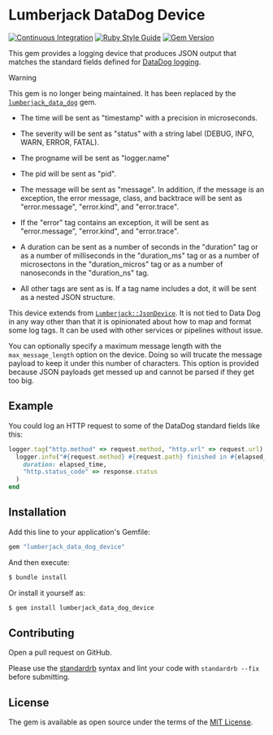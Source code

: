 # Lumberjack DataDog Device

[![Continuous Integration](https://github.com/bdurand/lumberjack_data_dog_device/actions/workflows/continuous_integration.yml/badge.svg)](https://github.com/bdurand/lumberjack_data_dog_device/actions/workflows/continuous_integration.yml)
[![Ruby Style Guide](https://img.shields.io/badge/code_style-standard-brightgreen.svg)](https://github.com/testdouble/standard)
[![Gem Version](https://badge.fury.io/rb/lumberjack_data_dog_device.svg)](https://badge.fury.io/rb/lumberjack_data_dog_device)

This gem provides a logging device that produces JSON output that matches the standard fields defined for [DataDog logging](https://docs.datadoghq.com/logs/processing/attributes_naming_convention/).

> [!WARNING]
> This gem is no longer being maintained. It has been replaced by the [`lumberjack_data_dog`](https://github.com/bdurand/lumberjack_datadog) gem.

* The time will be sent as "timestamp" with a precision in microseconds.

* The severity will be sent as "status" with a string label (DEBUG, INFO, WARN, ERROR, FATAL).

* The progname will be sent as "logger.name"

* The pid will be sent as "pid".

* The message will be sent as "message". In addition, if the message is an exception, the error message, class, and backtrace will be sent as "error.message", "error.kind", and "error.trace".

* If the "error" tag contains an exception, it will be sent as "error.message", "error.kind", and "error.trace".

* A duration can be sent as a number of seconds in the "duration" tag or as a number of milliseconds in the "duration_ms" tag or as a number of microsectons in the "duration_micros" tag or as a number of nanoseconds in the "duration_ns" tag.

* All other tags are sent as is. If a tag name includes a dot, it will be sent as a nested JSON structure.

This device extends from [`Lumberjack::JsonDevice`](https://github.com/bdurand/lumberjack_json_device). It is not tied to Data Dog in any way other than that it is opinionated about how to map and format some log tags. It can be used with other services or pipelines without issue.

You can optionally specify a maximum message length with the `max_message_length` option on the device. Doing so will trucate the message payload to keep it under this number of characters. This option is provided because JSON payloads get messed up and cannot be parsed if they get too big.

## Example

You could log an HTTP request to some of the DataDog standard fields like this:

```ruby
logger.tag("http.method" => request.method, "http.url" => request.url) do
  logger.info("#{request.method} #{request.path} finished in #{elapsed_time} seconds",
    duration: elapsed_time,
    "http.status_code" => response.status
  )
end
```

## Installation

Add this line to your application's Gemfile:

```ruby
gem "lumberjack_data_dog_device"
```

And then execute:
```bash
$ bundle install
```

Or install it yourself as:
```bash
$ gem install lumberjack_data_dog_device
```

## Contributing

Open a pull request on GitHub.

Please use the [standardrb](https://github.com/testdouble/standard) syntax and lint your code with `standardrb --fix` before submitting.

## License

The gem is available as open source under the terms of the [MIT License](https://opensource.org/licenses/MIT).
